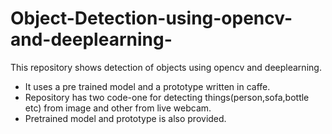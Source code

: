 # Object-Detection-using-opencv-and-deeplearning-
This repository shows detection of objects using opencv and deeplearning.
* It uses a pre trained model and a prototype written in caffe.
* Repository has two code-one for detecting things(person,sofa,bottle etc) from image and other from live webcam.
* Pretrained model and prototype is also provided.
